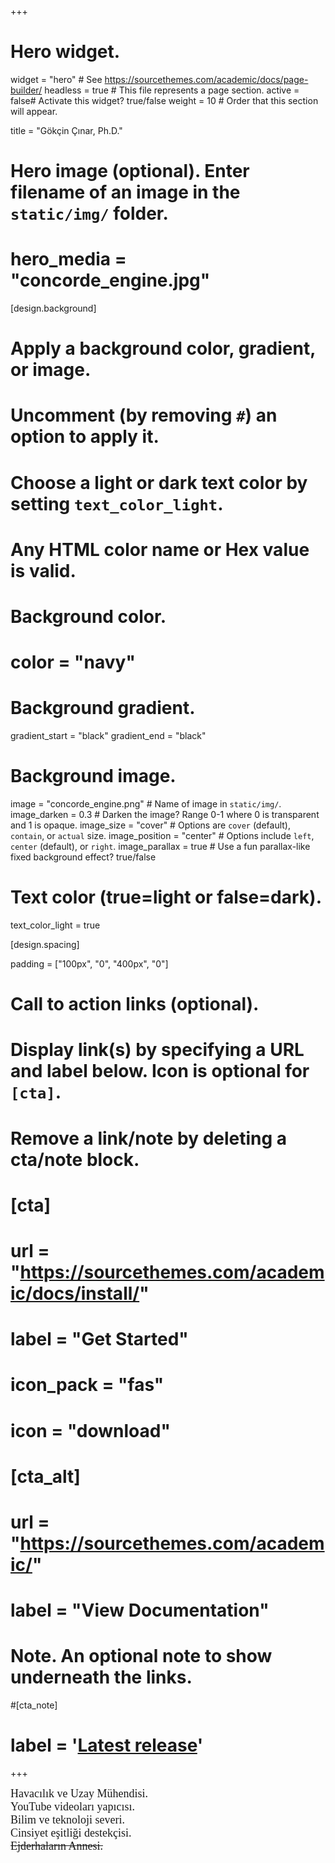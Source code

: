 +++
# Hero widget.
widget = "hero"  # See https://sourcethemes.com/academic/docs/page-builder/
headless = true  # This file represents a page section.
active = false# Activate this widget? true/false
weight = 10  # Order that this section will appear.

title = "Gökçin Çınar, Ph.D."

# Hero image (optional). Enter filename of an image in the `static/img/` folder.
# hero_media = "concorde_engine.jpg"

[design.background]
  # Apply a background color, gradient, or image.
  #   Uncomment (by removing `#`) an option to apply it.
  #   Choose a light or dark text color by setting `text_color_light`.
  #   Any HTML color name or Hex value is valid.

  # Background color.
  # color = "navy"

  # Background gradient.
  gradient_start = "black"
  gradient_end = "black"

  # Background image.
image = "concorde_engine.png"  # Name of image in `static/img/`.
image_darken = 0.3  # Darken the image? Range 0-1 where 0 is transparent and 1 is opaque.
image_size = "cover"  #  Options are `cover` (default), `contain`, or `actual` size.
image_position = "center"  # Options include `left`, `center` (default), or `right`.
image_parallax = true # Use a fun parallax-like fixed background effect? true/false

  # Text color (true=light or false=dark).
  text_color_light = true

[design.spacing]

padding = ["100px", "0", "400px", "0"]

# Call to action links (optional).
#   Display link(s) by specifying a URL and label below. Icon is optional for `[cta]`.
#   Remove a link/note by deleting a cta/note block.
# [cta]
#  url = "https://sourcethemes.com/academic/docs/install/"
#  label = "Get Started"
#  icon_pack = "fas"
#  icon = "download"

# [cta_alt]
#  url = "https://sourcethemes.com/academic/"
#  label = "View Documentation"

# Note. An optional note to show underneath the links.
#[cta_note]

#  label = '<a class="js-github-release" href="https://sourcethemes.com/academic/updates" data-repo="gcushen/hugo-academic">Latest release<!-- V --></a>'
+++

<font size="4" face="Playfair Display">Havacılık ve Uzay Mühendisi.</font><br><font size="4" face="Playfair Display">YouTube videoları yapıcısı.</font><br><font size="4" face="Playfair Display">Bilim ve teknoloji severi.</font><br><font size="4" face="Playfair Display">Cinsiyet eşitliği destekçisi.</font><br><s><font size="4" face="Playfair Display">Ejderhaların Annesi.</font></s>
